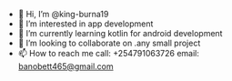 - 👋 Hi, I’m @king-burna19
- 👀 I’m interested in app development
- 🌱 I’m currently learning kotlin for android development
- 💞️ I’m looking to collaborate on .any small project
- 📫 How to reach me call: +254791063726   email: banobett465@gmail.com

<!---
king-burna19/king-burna19 is a ✨ special ✨ repository because its `README.md` (this file) appears on your GitHub profile.
You can click the Preview link to take a look at your changes.
--->
